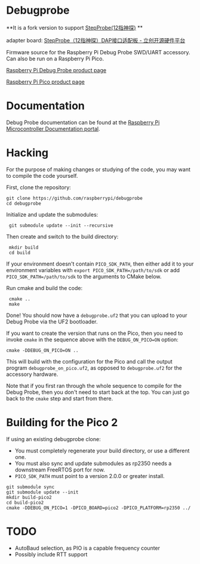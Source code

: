# Debugprobe

**It is a fork version to support [StepProbe(12指神探)](https://www.eetree.cn/project/detail/748) **

adapter board: [StepProbe（12指神探）DAP接口适配板 - 立创开源硬件平台](https://oshwhub.com/baobaoa/stepprobetojtag)

Firmware source for the Raspberry Pi Debug Probe SWD/UART accessory. Can also be run on a Raspberry Pi Pico.

[Raspberry Pi Debug Probe product page](https://www.raspberrypi.com/products/debug-probe/)

[Raspberry Pi Pico product page](https://www.raspberrypi.com/products/raspberry-pi-pico/)


# Documentation

Debug Probe documentation can be found at the [Raspberry Pi Microcontroller Documentation portal](https://www.raspberrypi.com/documentation/microcontrollers/debug-probe.html#about-the-debug-probe).

# Hacking

For the purpose of making changes or studying of the code, you may want to compile the code yourself.

First, clone the repository:
```
git clone https://github.com/raspberrypi/debugprobe
cd debugprobe
```
Initialize and update the submodules:
```
 git submodule update --init --recursive
```
Then create and switch to the build directory:
```
 mkdir build
 cd build
```
If your environment doesn't contain `PICO_SDK_PATH`, then either add it to your environment variables with `export PICO_SDK_PATH=/path/to/sdk` or add `PICO_SDK_PATH=/path/to/sdk` to the arguments to CMake below.

Run cmake and build the code:
```
 cmake ..
 make
```
Done! You should now have a `debugprobe.uf2` that you can upload to your Debug Probe via the UF2 bootloader.

If you want to create the version that runs on the Pico, then you need to invoke `cmake` in the sequence above with the `DEBUG_ON_PICO=ON` option:
```
cmake -DDEBUG_ON_PICO=ON ..
```

This will build with the configuration for the Pico and call the output program `debugprobe_on_pico.uf2`, as opposed to `debugprobe.uf2` for the accessory hardware.

Note that if you first ran through the whole sequence to compile for the Debug Probe, then you don't need to start back at the top. You can just go back to the `cmake` step and start from there.

# Building for the Pico 2

If using an existing debugprobe clone:
- You must completely regenerate your build directory, or use a different one.
- You must also sync and update submodules as rp2350 needs a downstream FreeRTOS port for now.
- `PICO_SDK_PATH` must point to a version 2.0.0 or greater install.


```
git submodule sync
git submodule update --init
mkdir build-pico2
cd build-pico2
cmake -DDEBUG_ON_PICO=1 -DPICO_BOARD=pico2 -DPICO_PLATFORM=rp2350 ../
```

# TODO
- AutoBaud selection, as PIO is a capable frequency counter
- Possibly include RTT support
